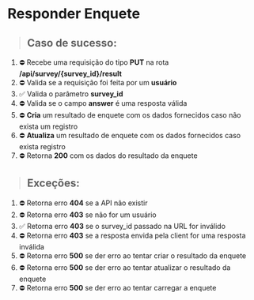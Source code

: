 # Responder Enquete

> ## Caso de sucesso:

1. ⛔ Recebe uma requisição do tipo **PUT** na rota **/api/survey/{survey_id}/result**
1. ⛔ Valida se a requisição foi feita por um **usuário**
1. ✅ Valida o parâmetro **survey_id**
1. ⛔ Valida se o campo **answer** é uma resposta válida
1. ⛔ **Cria** um resultado de enquete com os dados fornecidos caso não exista um registro
1. ⛔ **Atualiza** um resultado de enquete com os dados fornecidos caso exista registro
1. ⛔ Retorna **200** com os dados do resultado da enquete

> ## Exceções:

1. ⛔ Retorna erro **404** se a API não existir
1. ⛔ Retorna erro **403** se não for um usuário
1. ✅ Retorna erro **403** se o survey_id passado na URL for inválido
1. ⛔ Retorna erro **403** se a resposta envida pela client for uma resposta inválida
1. ⛔ Retorna erro **500** se der erro ao tentar criar o resultado da enquete
1. ⛔ Retorna erro **500** se der erro ao tentar atualizar o resultado da enquete
1. ⛔ Retorna erro **500** se der erro ao tentar carregar a enquete